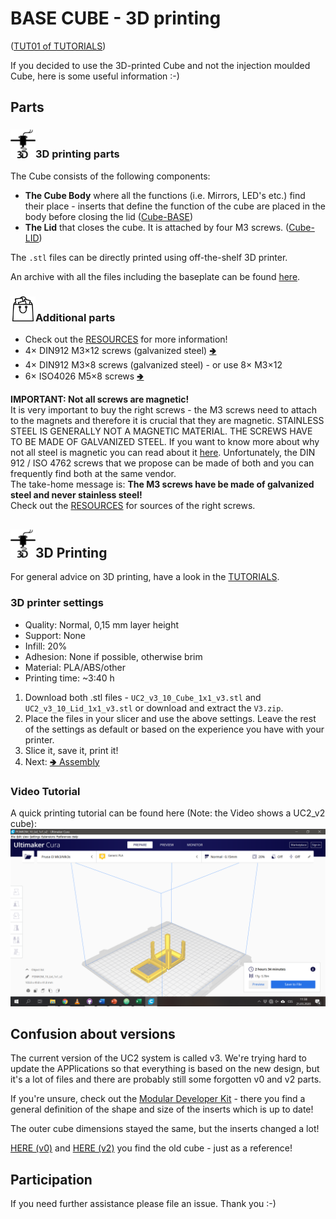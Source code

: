 # BASE CUBE - 3D printing
([TUT01 of TUTORIALS](../../../TUTORIALS))

If you decided to use the 3D-printed Cube and not the injection moulded Cube, here is some useful information :-)

## Parts

### <img src="./IMAGES/P.png" width=40>3D printing parts
The Cube consists of the following components:

* **The Cube Body** where all the functions (i.e. Mirrors, LED's etc.) find their place - inserts that define the function of the cube are placed in the body before closing the lid ([Cube-BASE](UC2_v3_10_Cube_1x1_v3.stl))
* **The Lid** that closes the cube. It is attached by four M3 screws.  ([Cube-LID](UC2_v3_10_Lid_1x1_v3.stl))

The `.stl` files can be directly printed using off-the-shelf 3D printer.

An archive with all the files including the baseplate can be found [here](V3.zip).

### <img src="./IMAGES/B.png" width=40>Additional parts
* Check out the [RESOURCES](../../../TUTORIALS/RESOURCES) for more information!
* 4× DIN912 M3×12 screws (galvanized steel) [🢂](https://eshop.wuerth.de/Zylinderschraube-mit-Innensechskant-SHR-ZYL-ISO4762-88-IS25-A2K-M3X12/00843%20%2012.sku/de/DE/EUR/)
* 4× DIN912 M3×8 screws (galvanized steel) - or use 8× M3×12
* 6× ISO4026 M5×8 screws [🢂](https://eshop.wuerth.de/Produktkategorien/ISO-4026-Stahl-45H-verzinkt/14013511052004.cyid/1401.cgid/de/DE/EUR/?CatalogCategoryRef=14013511052004%40WuerthGroup-Wuerth-1401&SelectedFilterAttribut=%255B%257B%2522name%2522%253A%2522AT_ThreadTypeXNominalDiameter%2522%252C%2522value%2522%253A%255B%2522M5%2522%255D%252C%2522title%2522%253A%2522Gewindeart%2520x%2520Nenndurchmesser%2522%257D%252C%257B%2522name%2522%253A%2522AT_Length%2522%252C%2522value%2522%253A%255B%25228%2520mm%2522%255D%252C%2522title%2522%253A%2522L%25C3%25A4nge%2522%257D%255D)

**IMPORTANT: Not all screws are magnetic!**  
It is very important to buy the right screws - the M3 screws need to attach to the magnets and therefore it is crucial that they are magnetic. STAINLESS STEEL IS GENERALLY NOT A MAGNETIC MATERIAL. THE SCREWS HAVE TO BE MADE OF GALVANIZED STEEL. If you want to know more about why not all steel is magnetic you can read about it [here](https://monnigindustry.com/2020/12/23/is-galvanized-steel-magnetic-why-or-why-not/). Unfortunately, the DIN 912 / ISO 4762 screws that we propose can be made of both and you can frequently find both at the same vendor.    
The take-home message is: **The M3 screws have be made of galvanized steel and never stainless steel!**  
Check out the [RESOURCES](../../../TUTORIALS/RESOURCES/Resources_Mechanics.md) for sources of the right screws.

## <img src="./IMAGES/P.png" width=40>3D Printing

For general advice on 3D printing, have a look in the [TUTORIALS](../../../TUTORIALS#3d-printing).

### 3D printer settings

* Quality: Normal, 0,15 mm layer height
* Support: None
* Infill: 20%
* Adhesion: None if possible, otherwise brim
* Material: PLA/ABS/other
* Printing time: ~3:40 h

1. Download both .stl files - `UC2_v3_10_Cube_1x1_v3.stl` and `UC2_v3_10_Lid_1x1_v3.stl` or download and extract the `V3.zip`.
1. Place the files in your slicer and use the above settings. Leave the rest of the settings as default or based on the experience you have with your printer.
1. Slice it, save it, print it!
1. Next: [🢂 Assembly](../#assembly-video-tutorial)

### Video Tutorial
A quick printing tutorial can be found here (Note: the Video shows a UC2_v2 cube):
[![UC2 YouSeeToo - How to print the base-cube?](./IMAGES/CURA_1.png)](https://www.youtube.com/watch?v=SblqYJYXe4k&feature=youtu.be)

## Confusion about versions

The current version of the UC2 system is called v3. We're trying hard to update the APPlications so that everything is based on the new design, but it's a lot of files and there are probably still some forgotten v0 and v2 parts.

If you're unsure, check out the [Modular Developer Kit](../../../MDK) - there you find a general definition of the shape and size of the inserts which is up to date!

The outer cube dimensions stayed the same, but the inserts changed a lot!

[HERE (v0)](V0.zip) and [HERE (v2)](V2.zip) you find the old cube - just as a reference!

## Participation
If you need further assistance please file an issue. Thank you :-)
